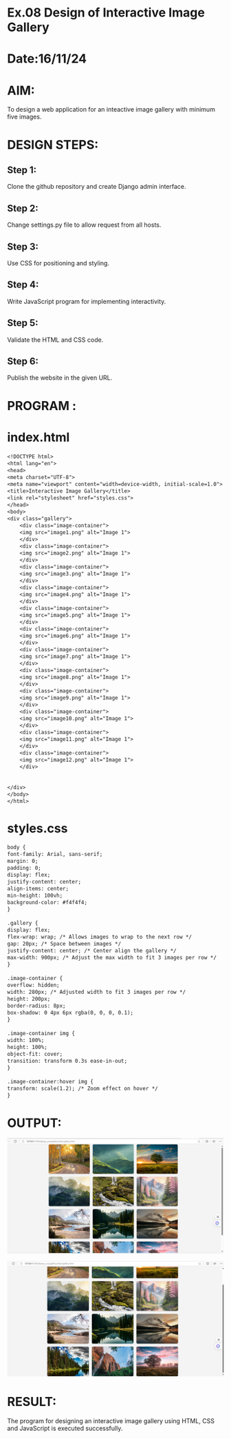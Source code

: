 # Ex.08 Design of Interactive Image Gallery
# Date:16/11/24
# AIM:
To design a web application for an inteactive image gallery with minimum five images.

# DESIGN STEPS:
## Step 1:
Clone the github repository and create Django admin interface.

## Step 2:
Change settings.py file to allow request from all hosts.

## Step 3:
Use CSS for positioning and styling.

## Step 4:
Write JavaScript program for implementing interactivity.

## Step 5:
Validate the HTML and CSS code.

## Step 6:
Publish the website in the given URL.

# PROGRAM :

# index.html


    <!DOCTYPE html>
    <html lang="en">
    <head>
    <meta charset="UTF-8">
    <meta name="viewport" content="width=device-width, initial-scale=1.0">
    <title>Interactive Image Gallery</title>
    <link rel="stylesheet" href="styles.css">
    </head>
    <body>
    <div class="gallery">
        <div class="image-container">
        <img src="image1.png" alt="Image 1">
        </div>
        <div class="image-container">
        <img src="image2.png" alt="Image 1">
        </div>
        <div class="image-container">
        <img src="image3.png" alt="Image 1">
        </div>
        <div class="image-container">
        <img src="image4.png" alt="Image 1">
        </div>
        <div class="image-container">
        <img src="image5.png" alt="Image 1">
        </div>
        <div class="image-container">
        <img src="image6.png" alt="Image 1">
        </div>
        <div class="image-container">
        <img src="image7.png" alt="Image 1">
        </div>
        <div class="image-container">
        <img src="image8.png" alt="Image 1">
        </div>
        <div class="image-container">
        <img src="image9.png" alt="Image 1">
        </div>
        <div class="image-container">
        <img src="image10.png" alt="Image 1">
        </div>
        <div class="image-container">
        <img src="image11.png" alt="Image 1">
        </div>
        <div class="image-container">
        <img src="image12.png" alt="Image 1">
        </div>

        
    </div>
    </body>
    </html>


# styles.css


    body {
    font-family: Arial, sans-serif;
    margin: 0;
    padding: 0;
    display: flex;
    justify-content: center;
    align-items: center;
    min-height: 100vh;
    background-color: #f4f4f4;
    }

    .gallery {
    display: flex;
    flex-wrap: wrap; /* Allows images to wrap to the next row */
    gap: 20px; /* Space between images */
    justify-content: center; /* Center align the gallery */
    max-width: 900px; /* Adjust the max width to fit 3 images per row */
    }

    .image-container {
    overflow: hidden;
    width: 280px; /* Adjusted width to fit 3 images per row */
    height: 200px;
    border-radius: 8px;
    box-shadow: 0 4px 6px rgba(0, 0, 0, 0.1);
    }

    .image-container img {
    width: 100%;
    height: 100%;
    object-fit: cover;
    transition: transform 0.3s ease-in-out;
    }

    .image-container:hover img {
    transform: scale(1.2); /* Zoom effect on hover */
    }



# OUTPUT:

![alt text](image1.png)

![alt text](image.png)


# RESULT:
The program for designing an interactive image gallery using HTML, CSS and JavaScript is executed successfully.
